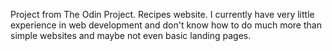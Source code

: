 Project from The Odin Project. Recipes website. I currently have very
little experience in web development and don't know how to do much more than
simple websites and maybe not even basic landing pages.
